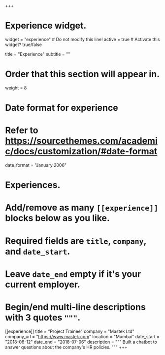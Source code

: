 +++
# Experience widget.
widget = "experience"  # Do not modify this line!
active = true  # Activate this widget? true/false

title = "Experience"
subtitle = ""

# Order that this section will appear in.
weight = 8

# Date format for experience
#   Refer to https://sourcethemes.com/academic/docs/customization/#date-format
date_format = "January 2006"

# Experiences.
#   Add/remove as many `[[experience]]` blocks below as you like.
#   Required fields are `title`, `company`, and `date_start`.
#   Leave `date_end` empty if it's your current employer.
#   Begin/end multi-line descriptions with 3 quotes `"""`.
[[experience]]
  title = "Project Trainee"
  company = "Mastek Ltd"
  company_url = "https://www.mastek.com"
  location = "Mumbai"
  date_start = "2018-06-12"
  date_end = "2018-07-06"
  description = """
  Built a chatbot to answer questions about the company's HR policies.
  """
+++
